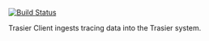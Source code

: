 [![Build Status](https://travis-ci.org/trasiercom/trasier-client.svg?branch=develop)](https://travis-ci.org/trasiercom/trasier-client)

Trasier Client ingests tracing data into the Trasier system.

